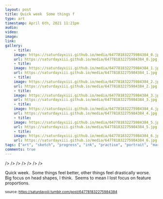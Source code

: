 ```yaml
---
layout: post
title: Quick week  Some things f
type: art
timestamp: April 6th, 2021 11:21pm
audio: 
video: 
image: 
link: 
gallery:
	- title: 
	image: https://saturdayxiii.github.io/media/647781832275984384_0.jpg
	url: https://saturdayxiii.github.io/media/647781832275984384_0.jpg
	- title: 
	image: https://saturdayxiii.github.io/media/647781832275984384_1.jpg
	url: https://saturdayxiii.github.io/media/647781832275984384_1.jpg
	- title: 
	image: https://saturdayxiii.github.io/media/647781832275984384_2.jpg
	url: https://saturdayxiii.github.io/media/647781832275984384_2.jpg
	- title: 
	image: https://saturdayxiii.github.io/media/647781832275984384_3.jpg
	url: https://saturdayxiii.github.io/media/647781832275984384_3.jpg
	- title: 
	image: https://saturdayxiii.github.io/media/647781832275984384_4.jpg
	url: https://saturdayxiii.github.io/media/647781832275984384_4.jpg
	- title: 
	image: https://saturdayxiii.github.io/media/647781832275984384_5.jpg
	url: https://saturdayxiii.github.io/media/647781832275984384_5.jpg
	- title: 
	image: https://saturdayxiii.github.io/media/647781832275984384_6.jpg
	url: https://saturdayxiii.github.io/media/647781832275984384_6.jpg
tags: ["art", "sketch", "progress", "ink", "practise", "portrait", "marker"]
comments: true
---
```


 />
 />
 />
 />
 />
 />
 />
        
Quick week.  Some things feel better, other things feel drastically worse.  Big focus on head shapes, I think.  Seems to mean I lost focus on feature proportions.<br/>
 
  
<small>source: https://saturdayxiii.tumblr.com/post/647781832275984384</small>